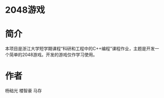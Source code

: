 # 2048游戏

简介
=====

本项目是浙江大学短学期课程“科研和工程中的C++编程”课程作业，主题是开发一个简单的2048游戏。开发的游戏仅作学习使用。

作者
=====

杨础光 楼智豪 马存
